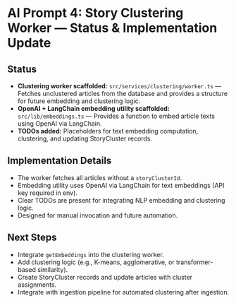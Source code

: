 # AI Prompt 4: Story Clustering Worker — Status & Implementation Update

## Status
- **Clustering worker scaffolded:** `src/services/clustering/worker.ts` — Fetches unclustered articles from the database and provides a structure for future embedding and clustering logic.
- **OpenAI + LangChain embedding utility scaffolded:** `src/lib/embeddings.ts` — Provides a function to embed article texts using OpenAI via LangChain.
- **TODOs added:** Placeholders for text embedding computation, clustering, and updating StoryCluster records.

## Implementation Details
- The worker fetches all articles without a `storyClusterId`.
- Embedding utility uses OpenAI via LangChain for text embeddings (API key required in env).
- Clear TODOs are present for integrating NLP embedding and clustering logic.
- Designed for manual invocation and future automation.

## Next Steps
- Integrate `getEmbeddings` into the clustering worker.
- Add clustering logic (e.g., K-means, agglomerative, or transformer-based similarity).
- Create StoryCluster records and update articles with cluster assignments.
- Integrate with ingestion pipeline for automated clustering after ingestion. 